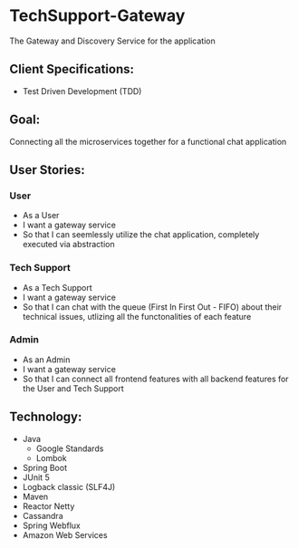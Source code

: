 # TechSupport-Gateway
The Gateway and Discovery Service for the application


## Client Specifications:
- Test Driven Development (TDD)


## Goal:
Connecting all the microservices together for a functional chat application


## User Stories:
### User
- As a User
- I want a gateway service
- So that I can seemlessly utilize the chat application, completely executed via abstraction

### Tech Support
- As a Tech Support
- I want a gateway service
- So that I can chat with the queue (First In First Out - FIFO) about their technical issues, utlizing all the functonalities of each feature

### Admin
- As an Admin
- I want a gateway service
- So that I can connect all frontend features with all backend features for the User and Tech Support


## Technology:
- Java
   - Google Standards
   - Lombok
- Spring Boot
- JUnit 5
- Logback classic (SLF4J)
- Maven
- Reactor Netty
- Cassandra
- Spring Webflux
- Amazon Web Services
